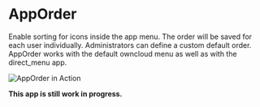 # AppOrder

Enable sorting for icons inside the app menu. The order will be saved for each
user individually. Administrators can define a custom default order.
AppOrder works with the default owncloud menu as well as with the direct_menu
app.

![AppOrder in Action](https://bitgrid.net/~jus/apporder.gif)

**This app is still work in progress.**
